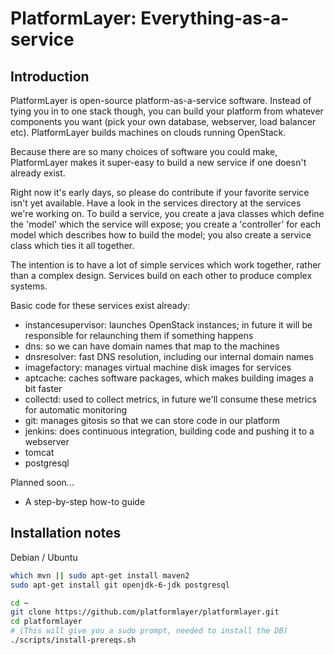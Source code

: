 PlatformLayer: Everything-as-a-service
======================================

Introduction
------------

PlatformLayer is open-source platform-as-a-service software.
Instead of tying you in to one stack though, you can build your platform
from whatever components you want (pick your own database,
webserver, load balancer etc).  PlatformLayer builds machines on clouds
running OpenStack.

Because there are so many choices of software you could make, PlatformLayer
 makes it super-easy to build a new service if one doesn't already exist.

Right now it's early days, so please do contribute if your favorite service
isn't yet available.  Have a look in the services directory at the services
we're working on.  To build a service, you create a java classes which define
the 'model' which the service will expose; you create a 'controller' for each model
which describes how to build the model; you also create a service class
which ties it all together.

The intention is to have a lot of simple services which work together,
rather than a complex design.  Services build on each other to
produce complex systems.

Basic code for these services exist already:

* instancesupervisor: launches OpenStack instances; in future it will be responsible for relaunching them if something happens
* dns: so we can have domain names that map to the machines
* dnsresolver: fast DNS resolution, including our internal domain names
* imagefactory: manages virtual machine disk images for services
* aptcache: caches software packages, which makes building images a bit faster
* collectd: used to collect metrics, in future we'll consume these metrics for automatic monitoring
* git: manages gitosis so that we can store code in our platform
* jenkins: does continuous integration, building code and pushing it to a webserver
* tomcat
* postgresql

Planned soon...

* A step-by-step how-to guide


Installation notes
------------------

Debian / Ubuntu

```bash
which mvn || sudo apt-get install maven2
sudo apt-get install git openjdk-6-jdk postgresql

cd ~
git clone https://github.com/platformlayer/platformlayer.git
cd platformlayer
# (This will give you a sudo prompt, needed to install the DB)
./scripts/install-prereqs.sh
```

